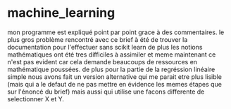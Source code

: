 # machine_learning

mon programme est expliqué point par point grace à des commentaires.
le plus gros problème rencontré avec ce brief à été de trouver la documentation pour l'effectuer sans scikit learn de plus les notions mathématiques ont été tres difficiles à assimiler et meme maintenant ce n'est pas evident car cela demande beaucoups de ressources en mathématique poussées.
de plus pour la partie de la regréssion linéaire simple nous avons fait un version alternative qui me parait etre plus lisible (mais qui a le defaut de ne pas mettre en évidence les memes étapes que sur l'énoncé du brief) mais aussi qui utilise une facons differente de selectionner X et Y.
